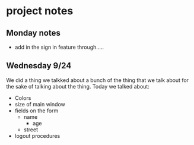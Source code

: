 # project notes

## Monday notes

 * add in the sign in feature through.....

## Wednesday 9/24

We did a thing we talkked about a bunch of the thing that we talk about for the sake of talking about the thing. Today we talked about:
* Colors
* size of main window
* fields on the form
    * name
        * age
    * street
* logout procedures
 
